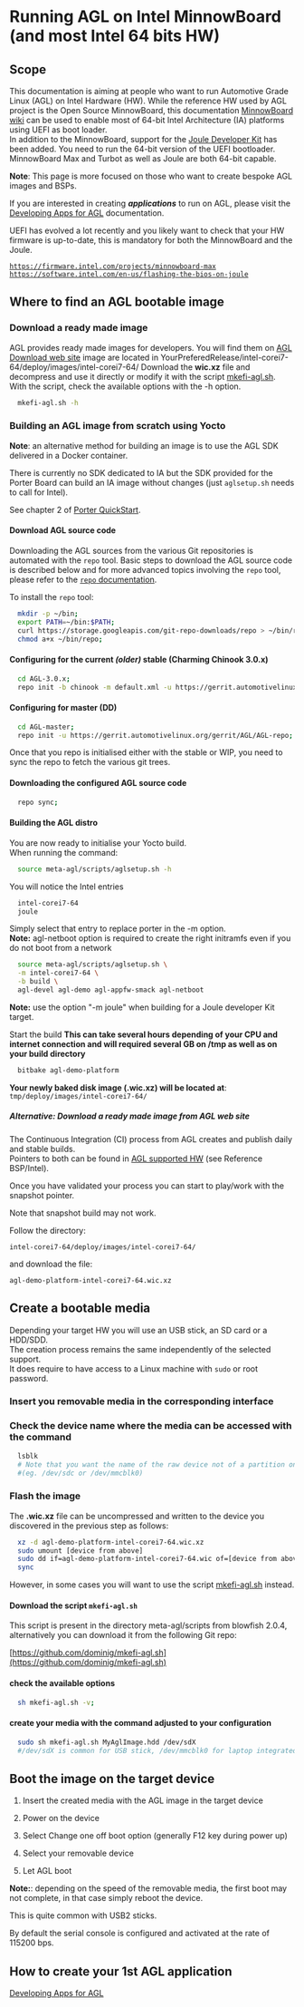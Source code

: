 # Running AGL on Intel MinnowBoard (and most Intel 64 bits HW)

## Scope

This documentation is aiming at people who want to run Automotive Grade
Linux (AGL) on Intel Hardware (HW).
While the reference HW used by AGL project is the Open Source MinnowBoard, this documentation [MinnowBoard wiki](https://minnowboard.org/) can be used to enable most of 64-bit Intel Architecture (IA) platforms using UEFI as boot loader.  
In addition to the MinnowBoard, support for the [Joule Developer Kit](https://software.intel.com/en-us/iot/hardware/joule/dev-kit) has been added.
You need to run the 64-bit version of the UEFI bootloader.
MinnowBoard Max and Turbot as well as Joule are both 64-bit capable.

**Note**: This page is more focused on those who want to create bespoke AGL images and BSPs.

If you are interested in creating ***applications*** to run on AGL, please visit the [Developing Apps for AGL](https://wiki.automotivelinux.org/agl-distro/developer_resources_intel_apps) documentation.

UEFI has evolved a lot recently and you likely want to check that your HW firmware is up-to-date, this is mandatory for both the MinnowBoard and the Joule.

[`https://firmware.intel.com/projects/minnowboard-max`](https://firmware.intel.com/projects/minnowboard-max)  
[`https://software.intel.com/en-us/flashing-the-bios-on-joule`](https://software.intel.com/en-us/flashing-the-bios-on-joule)

## Where to find an AGL bootable image

### Download a ready made image
AGL provides ready made images for developers.
You will find them on [AGL Download web site](https://download.automotivelinux.org/AGL/release)
image are located in YourPreferedRelease/intel-corei7-64/deploy/images/intel-corei7-64/
Download the **wic.xz** file and decompress and use it directly or modify it with the script [mkefi-agl.sh](https://github.com/dominig/mkefi-agl.sh).
With the script, check the available options with the -h option.
```bash
  mkefi-agl.sh -h
```

### Building an AGL image from scratch using Yocto

**Note**: an alternative method for building an image is to use the AGL SDK delivered in a Docker container.

There is currently no SDK dedicated to IA but the SDK provided for the Porter Board can build an IA image without changes (just `aglsetup.sh` needs to call for Intel).

See chapter 2 of [Porter QuickStart](http://iot.bzh/download/public/2016/sdk/AGL-Kickstart-on-Renesas-Porter-board.pdf "wikilink").

#### Download AGL source code

Downloading the AGL sources from the various Git repositories is automated with the `repo` tool. Basic steps to download the AGL source code is described below and for more advanced topics involving the `repo` tool, please refer to the [`repo` documentation](https://source.android.com/source/using-repo.html "wikilink").

To install the `repo` tool:

```bash
  mkdir -p ~/bin;
  export PATH=~/bin:$PATH;
  curl https://storage.googleapis.com/git-repo-downloads/repo > ~/bin/repo;
  chmod a+x ~/bin/repo;
```

#### Configuring for the current *(older)* stable (Charming Chinook 3.0.x)

```bash
  cd AGL-3.0.x;
  repo init -b chinook -m default.xml -u https://gerrit.automotivelinux.org/gerrit/AGL/AGL-repo
```

#### Configuring for master (DD)

```bash
  cd AGL-master;
  repo init -u https://gerrit.automotivelinux.org/gerrit/AGL/AGL-repo;
```

Once that you repo is initialised either with the stable or WIP, you need to sync the repo to fetch the various git trees.

#### Downloading the configured AGL source code

```bash
  repo sync;
```

#### Building the AGL distro

You are now ready to initialise your Yocto build.  
When running the command:

```bash
  source meta-agl/scripts/aglsetup.sh -h
```

You will notice the Intel entries

```bash
  intel-corei7-64
  joule
```

Simply select that entry to replace porter in the -m option.  
**Note:** agl-netboot option is required to create the right initramfs even if you do not boot from a network

```bash
  source meta-agl/scripts/aglsetup.sh \
  -m intel-corei7-64 \
  -b build \
  agl-devel agl-demo agl-appfw-smack agl-netboot
```

**Note:** use the option "-m joule" when building for a Joule developer Kit target.

Start the build **This can take several hours depending of your CPU and
internet connection and will required several GB on /tmp as well as on your build directory**

```bash
  bitbake agl-demo-platform
```

**Your newly baked disk image (.wic.xz) will be located at**:
  `tmp/deploy/images/intel-corei7-64/`

##### Alternative: Download a *ready made* image from AGL web site

The Continuous Integration (CI) process from AGL creates and publish daily and stable builds.  
Pointers to both can be found in [AGL supported HW](https://wiki.automotivelinux.org/agl-distro) (see Reference BSP/Intel).

Once you have validated your process you can start to play/work with the snapshot pointer.

Note that snapshot build may not work.

Follow the directory:  

`intel-corei7-64/deploy/images/intel-corei7-64/`

and download the file:  

`agl-demo-platform-intel-corei7-64.wic.xz`

## Create a bootable media

Depending your target HW you will use an USB stick, an SD card or a HDD/SDD.  
The creation process remains the same independently of the selected support.  
It does require to have access to a Linux machine with `sudo` or root password.

### Insert you removable media in the corresponding interface

### Check the device name where the media can be accessed with the command

```bash
  lsblk
  # Note that you want the name of the raw device not of a partition on the media
  #(eg. /dev/sdc or /dev/mmcblk0)
```

### Flash the image

The **.wic.xz** file can be uncompressed and written to the device you discovered in the previous step as follows:

```bash
  xz -d agl-demo-platform-intel-corei7-64.wic.xz
  sudo umount [device from above]
  sudo dd if=agl-demo-platform-intel-corei7-64.wic of=[device from above] bs=4M
  sync
```

However, in some cases you will want to use the script [mkefi-agl.sh](https://github.com/dominig/mkefi-agl.sh) instead.

#### Download the script `mkefi-agl.sh`

This script is present in the directory meta-agl/scripts from blowfish 2.0.4, alternatively you can download it from the following Git repo:  

[https://github.com/dominig/mkefi-agl.sh](https://github.com/dominig/mkefi-agl.sh)

#### check the available options

```bash
  sh mkefi-agl.sh -v;
```

#### create your media with the command adjusted to your configuration

```bash
  sudo sh mkefi-agl.sh MyAglImage.hdd /dev/sdX
  #/dev/sdX is common for USB stick, /dev/mmcblk0 for laptop integrated SD card reader
```

## Boot the image on the target device

1. Insert the created media with the AGL image in the target device

1. Power on the device

1. Select Change one off boot option (generally F12 key during power up)

1. Select your removable device

1. Let AGL boot

**Note:**: depending on the speed of the removable media, the first boot may not complete, in that case simply reboot the device.

This is quite common with USB2 sticks.

By default the serial console is configured and activated at the rate of 115200 bps.

## How to create your 1st AGL application

[Developing Apps for AGL](https://wiki.automotivelinux.org/agl-distro/developer_resources_intel_apps)
